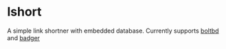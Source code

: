 # lshort
A simple link shortner with embedded database. Currently supports [boltbd](https://github.com/etcd-io/bbolt) and [badger](https://github.com/dgraph-io/badger)